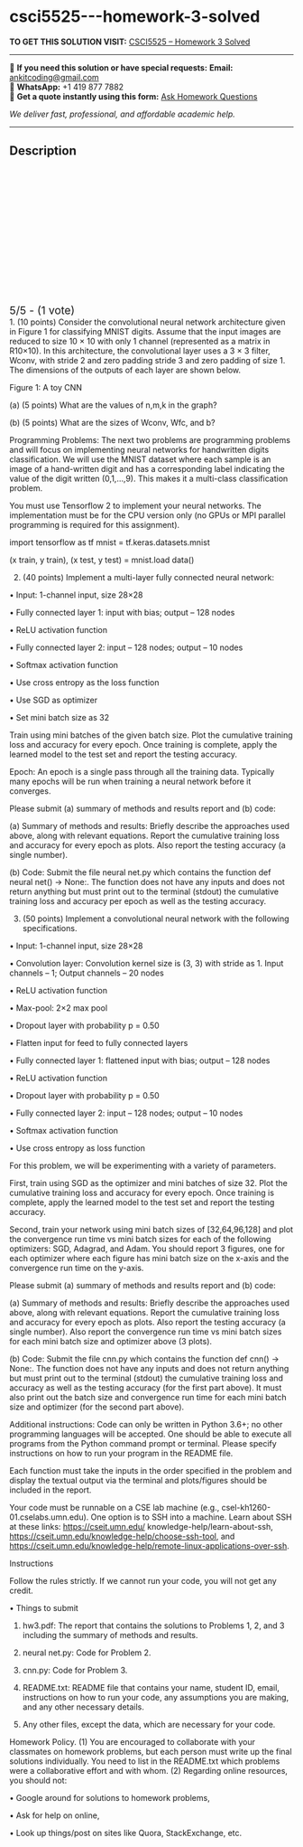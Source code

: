 # csci5525---homework-3-solved
**TO GET THIS SOLUTION VISIT:** [CSCI5525 – Homework 3 Solved](https://www.ankitcodinghub.com/product/csci5525-homework-3-solved/)


---

📩 **If you need this solution or have special requests:** **Email:** ankitcoding@gmail.com  
📱 **WhatsApp:** +1 419 877 7882  
📄 **Get a quote instantly using this form:** [Ask Homework Questions](https://www.ankitcodinghub.com/services/ask-homework-questions/)

*We deliver fast, professional, and affordable academic help.*

---

<h2>Description</h2>



<div class="kk-star-ratings kksr-auto kksr-align-center kksr-valign-top" data-payload="{&quot;align&quot;:&quot;center&quot;,&quot;id&quot;:&quot;117048&quot;,&quot;slug&quot;:&quot;default&quot;,&quot;valign&quot;:&quot;top&quot;,&quot;ignore&quot;:&quot;&quot;,&quot;reference&quot;:&quot;auto&quot;,&quot;class&quot;:&quot;&quot;,&quot;count&quot;:&quot;1&quot;,&quot;legendonly&quot;:&quot;&quot;,&quot;readonly&quot;:&quot;&quot;,&quot;score&quot;:&quot;5&quot;,&quot;starsonly&quot;:&quot;&quot;,&quot;best&quot;:&quot;5&quot;,&quot;gap&quot;:&quot;4&quot;,&quot;greet&quot;:&quot;Rate this product&quot;,&quot;legend&quot;:&quot;5\/5 - (1 vote)&quot;,&quot;size&quot;:&quot;24&quot;,&quot;title&quot;:&quot;CSCI5525 - Homework 3 Solved&quot;,&quot;width&quot;:&quot;138&quot;,&quot;_legend&quot;:&quot;{score}\/{best} - ({count} {votes})&quot;,&quot;font_factor&quot;:&quot;1.25&quot;}">

<div class="kksr-stars">

<div class="kksr-stars-inactive">
            <div class="kksr-star" data-star="1" style="padding-right: 4px">


<div class="kksr-icon" style="width: 24px; height: 24px;"></div>
        </div>
            <div class="kksr-star" data-star="2" style="padding-right: 4px">


<div class="kksr-icon" style="width: 24px; height: 24px;"></div>
        </div>
            <div class="kksr-star" data-star="3" style="padding-right: 4px">


<div class="kksr-icon" style="width: 24px; height: 24px;"></div>
        </div>
            <div class="kksr-star" data-star="4" style="padding-right: 4px">


<div class="kksr-icon" style="width: 24px; height: 24px;"></div>
        </div>
            <div class="kksr-star" data-star="5" style="padding-right: 4px">


<div class="kksr-icon" style="width: 24px; height: 24px;"></div>
        </div>
    </div>

<div class="kksr-stars-active" style="width: 138px;">
            <div class="kksr-star" style="padding-right: 4px">


<div class="kksr-icon" style="width: 24px; height: 24px;"></div>
        </div>
            <div class="kksr-star" style="padding-right: 4px">


<div class="kksr-icon" style="width: 24px; height: 24px;"></div>
        </div>
            <div class="kksr-star" style="padding-right: 4px">


<div class="kksr-icon" style="width: 24px; height: 24px;"></div>
        </div>
            <div class="kksr-star" style="padding-right: 4px">


<div class="kksr-icon" style="width: 24px; height: 24px;"></div>
        </div>
            <div class="kksr-star" style="padding-right: 4px">


<div class="kksr-icon" style="width: 24px; height: 24px;"></div>
        </div>
    </div>
</div>


<div class="kksr-legend" style="font-size: 19.2px;">
            5/5 - (1 vote)    </div>
    </div>
1. (10 points) Consider the convolutional neural network architecture given in Figure 1 for classifying MNIST digits. Assume that the input images are reduced to size 10 × 10 with only 1 channel (represented as a matrix in R10×10). In this architecture, the convolutional layer uses a 3 × 3 filter, Wconv, with stride 2 and zero padding stride 3 and zero padding of size 1. The dimensions of the outputs of each layer are shown below.

Figure 1: A toy CNN

(a) (5 points) What are the values of n,m,k in the graph?

(b) (5 points) What are the sizes of Wconv, Wfc, and b?

Programming Problems: The next two problems are programming problems and will focus on implementing neural networks for handwritten digits classification. We will use the MNIST dataset where each sample is an image of a hand-written digit and has a corresponding label indicating the value of the digit written (0,1,…,9). This makes it a multi-class classification problem.

You must use Tensorflow 2 to implement your neural networks. The implementation must be for the CPU version only (no GPUs or MPI parallel programming is required for this assignment).

import tensorflow as tf mnist = tf.keras.datasets.mnist

(x train, y train), (x test, y test) = mnist.load data()

2. (40 points) Implement a multi-layer fully connected neural network:

• Input: 1-channel input, size 28×28

• Fully connected layer 1: input with bias; output – 128 nodes

• ReLU activation function

• Fully connected layer 2: input – 128 nodes; output – 10 nodes

• Softmax activation function

• Use cross entropy as the loss function

• Use SGD as optimizer

• Set mini batch size as 32

Train using mini batches of the given batch size. Plot the cumulative training loss and accuracy for every epoch. Once training is complete, apply the learned model to the test set and report the testing accuracy.

Epoch: An epoch is a single pass through all the training data. Typically many epochs will be run when training a neural network before it converges.

Please submit (a) summary of methods and results report and (b) code:

(a) Summary of methods and results: Briefly describe the approaches used above, along with relevant equations. Report the cumulative training loss and accuracy for every epoch as plots. Also report the testing accuracy (a single number).

(b) Code: Submit the file neural net.py which contains the function def neural net() -&gt; None:. The function does not have any inputs and does not return anything but must print out to the terminal (stdout) the cumulative training loss and accuracy per epoch as well as the testing accuracy.

3. (50 points) Implement a convolutional neural network with the following specifications.

• Input: 1-channel input, size 28×28

• Convolution layer: Convolution kernel size is (3, 3) with stride as 1. Input channels – 1; Output channels – 20 nodes

• ReLU activation function

• Max-pool: 2×2 max pool

• Dropout layer with probability p = 0.50

• Flatten input for feed to fully connected layers

• Fully connected layer 1: flattened input with bias; output – 128 nodes

• ReLU activation function

• Dropout layer with probability p = 0.50

• Fully connected layer 2: input – 128 nodes; output – 10 nodes

• Softmax activation function

• Use cross entropy as loss function

For this problem, we will be experimenting with a variety of parameters.

First, train using SGD as the optimizer and mini batches of size 32. Plot the cumulative training loss and accuracy for every epoch. Once training is complete, apply the learned model to the test set and report the testing accuracy.

Second, train your network using mini batch sizes of [32,64,96,128] and plot the convergence run time vs mini batch sizes for each of the following optimizers: SGD, Adagrad, and Adam. You should report 3 figures, one for each optimizer where each figure has mini batch size on the x-axis and the convergence run time on the y-axis.

Please submit (a) summary of methods and results report and (b) code:

(a) Summary of methods and results: Briefly describe the approaches used above, along with relevant equations. Report the cumulative training loss and accuracy for every epoch as plots. Also report the testing accuracy (a single number). Also report the convergence run time vs mini batch sizes for each mini batch size and optimizer above (3 plots).

(b) Code: Submit the file cnn.py which contains the function def cnn() -&gt; None:. The function does not have any inputs and does not return anything but must print out to the terminal (stdout) the cumulative training loss and accuracy as well as the testing accuracy (for the first part above). It must also print out the batch size and convergence run time for each mini batch size and optimizer (for the second part above).

Additional instructions: Code can only be written in Python 3.6+; no other programming languages will be accepted. One should be able to execute all programs from the Python command prompt or terminal. Please specify instructions on how to run your program in the README file.

Each function must take the inputs in the order specified in the problem and display the textual output via the terminal and plots/figures should be included in the report.

Your code must be runnable on a CSE lab machine (e.g., csel-kh1260-01.cselabs.umn.edu). One option is to SSH into a machine. Learn about SSH at these links: https://cseit.umn.edu/ knowledge-help/learn-about-ssh, https://cseit.umn.edu/knowledge-help/choose-ssh-tool, and https://cseit.umn.edu/knowledge-help/remote-linux-applications-over-ssh.

Instructions

Follow the rules strictly. If we cannot run your code, you will not get any credit.

• Things to submit

1. hw3.pdf: The report that contains the solutions to Problems 1, 2, and 3 including the summary of methods and results.

2. neural net.py: Code for Problem 2.

3. cnn.py: Code for Problem 3.

4. README.txt: README file that contains your name, student ID, email, instructions on how to run your code, any assumptions you are making, and any other necessary details.

5. Any other files, except the data, which are necessary for your code.

Homework Policy. (1) You are encouraged to collaborate with your classmates on homework problems, but each person must write up the final solutions individually. You need to list in the README.txt which problems were a collaborative effort and with whom. (2) Regarding online resources, you should not:

• Google around for solutions to homework problems,

• Ask for help on online,

• Look up things/post on sites like Quora, StackExchange, etc.
